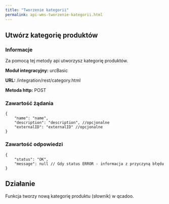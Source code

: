 ```yaml
---
title: "Tworzenie kategorii"
permalink: api-wms-tworzenie-kategorii.html
---
```


## Utwórz kategorię produktów

### Informacje

Za pomocą tej metody api utworzysz kategorię produktów.

  **Moduł integracyjny:** urcBasic

  **URL:** /integration/rest/category.html

  **Metoda http:** POST

### Zawartość żądania
~~~~~~~~
{
    "name": "name",
    "description": "description", //opcjonalne
    "externalID": "externalID" //opcjonalne
}
~~~~~~~~

### Zawartość odpowiedzi
~~~~~~~~
{
    "status": "OK",
    "message": null // Gdy status ERROR - informacja z przyczyną błędu
}
~~~~~~~~

## Działanie
Funkcja tworzy nową kategorię produktu (słownik) w qcadoo.